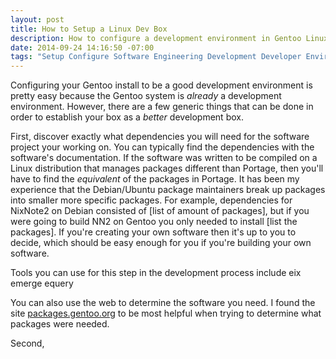 ```yaml
---
layout: post
title: How to Setup a Linux Dev Box
description: How to configure a development environment in Gentoo Linux
date: 2014-09-24 14:16:50 -07:00
tags: "Setup Configure Software Engineering Development Developer Environment Gentoo Linux"
---
```


Configuring your Gentoo install to be a good development environment is pretty easy because the Gentoo system is *already* a development environment. However, there are a few generic things that can be done in order to establish your box as a *better* development box.

First, discover exactly what dependencies you will need for the software project your working on. You can typically find the dependencies with the software's documentation. If the software was written to be compiled on a Linux distribution that manages packages different than Portage, then you'll have to find the *equivalent* of the packages in Portage. It has been my experience that the Debian/Ubuntu package maintainers break up packages into smaller more specific packages. For example, dependencies for NixNote2 on Debian consisted of [list of amount of packages], but if you were going to build NN2 on Gentoo you only needed to install [list the packages]. If you're creating your own software then it's up to you to decide, which should be easy enough for you if you're building your own software.

Tools you can use for this step in the development process include
eix
emerge
equery

You can also use the web to determine the software you need. I found the site [packages.gentoo.org](http://packages.gentoo.org/) to be most helpful when trying to determine what packages were needed.

Second,

